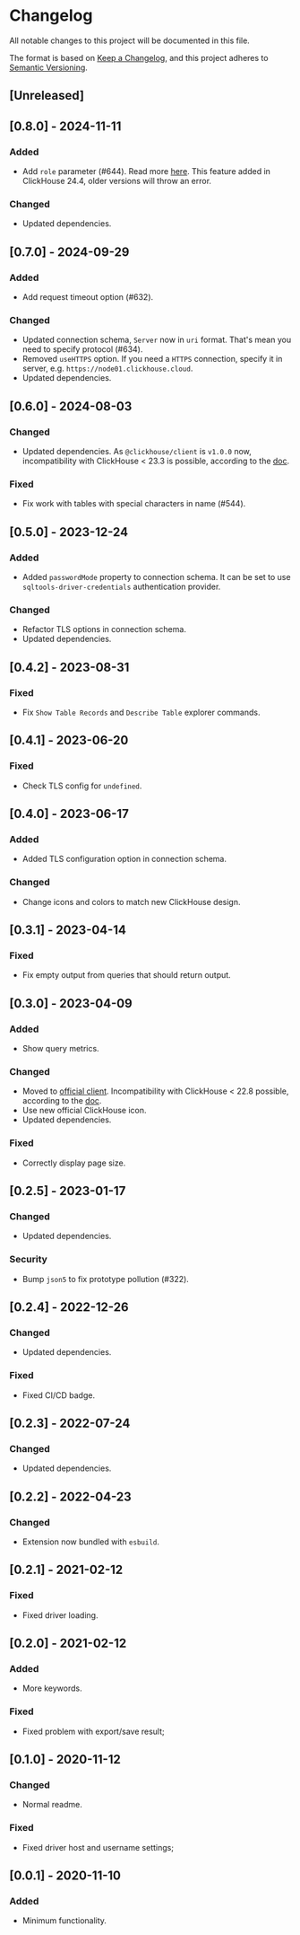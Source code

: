 # Changelog

All notable changes to this project will be documented in this file.

The format is based on [Keep a Changelog](https://keepachangelog.com/en/1.0.0/),
and this project adheres to [Semantic Versioning](https://semver.org/spec/v2.0.0.html).

## [Unreleased]

## [0.8.0] - 2024-11-11

### Added

- Add `role` parameter (#644). Read more [here](https://clickhouse.com/docs/en/interfaces/http#setting-role-with-query-parameters).
  This feature added in ClickHouse 24.4, older versions will throw an error.

### Changed

- Updated dependencies.

## [0.7.0] - 2024-09-29

### Added

- Add request timeout option (#632).

### Changed

- Updated connection schema, `Server` now in `uri` format. That's mean you need
  to specify protocol (#634).
- Removed `useHTTPS` option. If you need a `HTTPS` connection,
  specify it in server, e.g. `https://node01.clickhouse.cloud`.
- Updated dependencies.

## [0.6.0] - 2024-08-03

### Changed

- Updated dependencies. As `@clickhouse/client` is `v1.0.0` now, incompatibility
  with ClickHouse < 23.3 is possible, according to the [doc](https://clickhouse.com/docs/en/integrations/language-clients/javascript#compatibility-with-clickhouse).

### Fixed

- Fix work with tables with special characters in name (#544).

## [0.5.0] - 2023-12-24

### Added

- Added `passwordMode` property to connection schema. It can be set to use
  `sqltools-driver-credentials` authentication provider.

### Changed

- Refactor TLS options in connection schema.
- Updated dependencies.

## [0.4.2] - 2023-08-31

### Fixed

- Fix `Show Table Records` and `Describe Table` explorer commands.

## [0.4.1] - 2023-06-20

### Fixed

- Check TLS config for `undefined`.

## [0.4.0] - 2023-06-17

### Added

- Added TLS configuration option in connection schema.

### Changed

- Change icons and colors to match new ClickHouse design.

## [0.3.1] - 2023-04-14

### Fixed

- Fix empty output from queries that should return output.

## [0.3.0] - 2023-04-09

### Added

- Show query metrics.

### Changed

- Moved to [official client](https://github.com/Clickhouse/clickhouse-js).
  Incompatibility with ClickHouse < 22.8 possible, according to the
  [doc](https://clickhouse.com/docs/en/integrations/language-clients/javascript#compatibility-with-clickhouse).
- Use new official ClickHouse icon.
- Updated dependencies.

### Fixed

- Correctly display page size.

## [0.2.5] - 2023-01-17

### Changed

- Updated dependencies.

### Security

- Bump `json5` to fix prototype pollution (#322).

## [0.2.4] - 2022-12-26

### Changed

- Updated dependencies.

### Fixed

- Fixed CI/CD badge.

## [0.2.3] - 2022-07-24

### Changed

- Updated dependencies.

## [0.2.2] - 2022-04-23

### Changed

- Extension now bundled with `esbuild`.

## [0.2.1] - 2021-02-12

### Fixed

- Fixed driver loading.

## [0.2.0] - 2021-02-12

### Added

- More keywords.

### Fixed

- Fixed problem with export/save result;

## [0.1.0] - 2020-11-12

### Changed

- Normal readme.

### Fixed

- Fixed driver host and username settings;

## [0.0.1] - 2020-11-10

### Added

- Minimum functionality.
